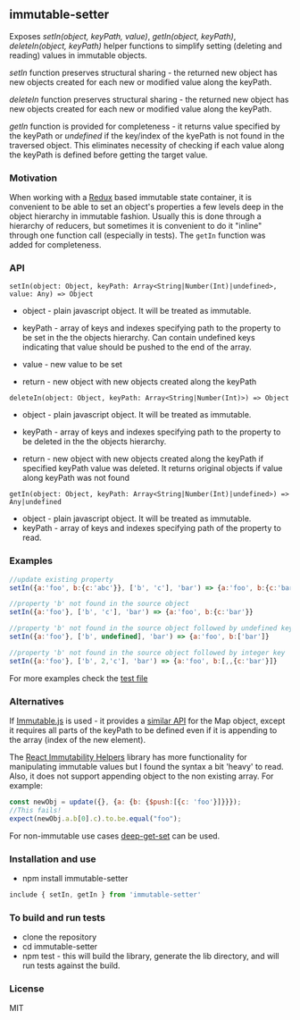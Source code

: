 ## immutable-setter
Exposes *setIn(object, keyPath, value)*, *getIn(object, keyPath)*, *deleteIn(object, keyPath)* helper functions to simplify setting (deleting and reading) values
in immutable objects.

*setIn* function preserves structural sharing - the returned new object has new objects created for each new or 
modified value along the keyPath.

*deleteIn* function preserves structural sharing - the returned new object has new objects created for each new or 
modified value along the keyPath.

*getIn* function is provided for completeness - it returns value specified by the keyPath or *undefined* if the key/index
of the kyePath is not found in the traversed object. This eliminates necessity of checking if each value along the keyPath
is defined before getting the target value. 

### Motivation
When working with a [Redux](https://github.com/reactjs/redux) based immutable state container, it is convenient
to be able to set an object's properties a few levels deep in the object hierarchy in immutable fashion. 
Usually this is done through a hierarchy of reducers, but sometimes it is convenient to do it "inline" 
through one function call (especially in tests). The `getIn` function was added for completeness.

### API
```
setIn(object: Object, keyPath: Array<String|Number(Int)|undefined>, value: Any) => Object
```

* object - plain javascript object. It will be treated as immutable.
* keyPath - array of keys and indexes specifying path to the property to be set in the the objects hierarchy.
    Can contain undefined keys indicating that value should be pushed to the end of the array. 
* value - new value to be set

* return - new object with new objects created along the keyPath

```
deleteIn(object: Object, keyPath: Array<String|Number(Int)>) => Object
```

* object - plain javascript object. It will be treated as immutable.
* keyPath - array of keys and indexes specifying path to the property to be deleted in the the objects hierarchy.

* return - new object with new objects created along the keyPath if specified keyPath value was deleted. 
It returns original objects if value along keyPath was not found

```
getIn(object: Object, keyPath: Array<String|Number(Int)|undefined>) => Any|undefined
```
* object - plain javascript object. It will be treated as immutable.
* keyPath - array of keys and indexes specifying path of the property to read.

### Examples

```js
//update existing property
setIn({a:'foo', b:{c:'abc'}}, ['b', 'c'], 'bar') => {a:'foo', b:{c:'bar'}}

//property 'b' not found in the source object
setIn({a:'foo'}, ['b', 'c'], 'bar') => {a:'foo', b:{c:'bar'}}

//property 'b' not found in the source object followed by undefined key
setIn({a:'foo'}, ['b', undefined], 'bar') => {a:'foo', b:['bar']} 

//property 'b' not found in the source object followed by integer key
setIn({a:'foo'}, ['b', 2,'c'], 'bar') => {a:'foo', b:[,,{c:'bar'}]}
```
For more examples check the [test file](https://github.com/bormind/immutable-setter/blob/master/tests/index.test.js)
    

### Alternatives
If [Immutable.js](https://facebook.github.io/immutable-js/) is used - it provides a [similar API](https://facebook.github.io/immutable-js/docs/#/Map/setIn) 
for the Map object, except it requires all parts of the keyPath to be defined even if it is appending to the array (index of the new element).

The [React Immutability Helpers](https://facebook.github.io/react/docs/update.html) library has more functionality for manipulating immutable values but I found the syntax a bit 'heavy' to read. Also, it does not support appending object to the non existing array. For example: 
```js
const newObj = update({}, {a: {b: {$push:[{c: 'foo'}]}}});
//This fails!
expect(newObj.a.b[0].c).to.be.equal("foo");

``` 

For non-immutable use cases [deep-get-set](https://github.com/acstll/deep-get-set) can be used.

### Installation and use
* npm install immutable-setter
```js
include { setIn, getIn } from 'immutable-setter'
```

### To build and run tests
* clone the repository
* cd immutable-setter
* npm test - this will build the library, generate the lib directory, and will run tests against the build. 


### License
MIT 
 
 
 
